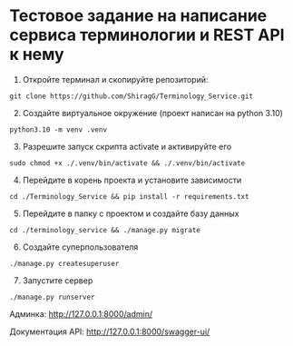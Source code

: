 # Тестовое задание на написание сервиса терминологии и REST API к нему

1. Откройте терминал и скопируйте репозиторий:
```shell
git clone https://github.com/ShiragG/Terminology_Service.git
```

2. Создайте виртуальное окружение (проект написан на python 3.10)
```shell
python3.10 -m venv .venv
```

3. Разрешите запуск скрипта activate и активируйте его
```shell
sudo chmod +x ./.venv/bin/activate && ./.venv/bin/activate 
```

4. Перейдите в корень проекта и установите зависимости
```shell
cd ./Terminology_Service && pip install -r requirements.txt
```

5. Перейдите в папку с проектом и создайте базу данных
```shell
cd ./terminology_service && ./manage.py migrate
```

6. Создайте суперпользователя
```shell
./manage.py createsuperuser 
```

7. Запустите сервер
```shell
./manage.py runserver
```

Админка: http://127.0.0.1:8000/admin/

Документация API: http://127.0.0.1:8000/swagger-ui/
